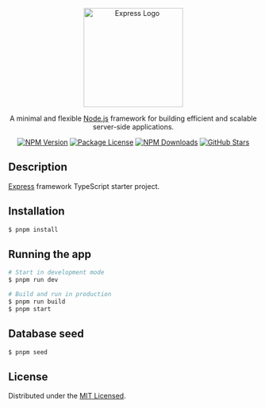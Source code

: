 <p align="center">
  <a href="https://expressjs.com/" target="blank"><img src="https://upload.wikimedia.org/wikipedia/commons/6/64/Expressjs.png" width="200" alt="Express Logo" /></a>
</p>

<p align="center">
  A minimal and flexible <a href="http://nodejs.org" target="_blank">Node.js</a> framework for building efficient and scalable server-side applications.
</p>

<p align="center">
  <a href="https://www.npmjs.com/package/express" target="_blank"><img src="https://img.shields.io/npm/v/express.svg" alt="NPM Version" /></a>
  <a href="https://www.npmjs.com/package/express" target="_blank"><img src="https://img.shields.io/npm/l/express.svg" alt="Package License" /></a>
  <a href="https://www.npmjs.com/package/express" target="_blank"><img src="https://img.shields.io/npm/dm/express.svg" alt="NPM Downloads" /></a>
  <a href="https://github.com/expressjs/express" target="_blank"><img src="https://img.shields.io/github/stars/expressjs/express?style=social" alt="GitHub Stars" /></a>
</p>

## Description

[Express](https://github.com/expressjs/express) framework TypeScript starter project.

## Installation

```bash
$ pnpm install
```

## Running the app

```bash
# Start in development mode
$ pnpm run dev

# Build and run in production
$ pnpm run build
$ pnpm start
```

## Database seed

```bash
$ pnpm seed
```

## License

Distributed under the [MIT Licensed](LICENSE).
